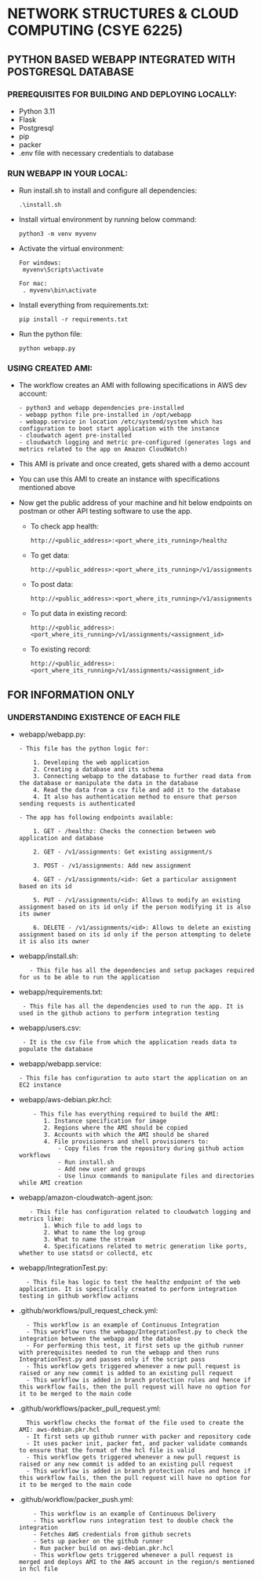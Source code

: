 # NETWORK STRUCTURES &amp; CLOUD COMPUTING (CSYE 6225)

## PYTHON BASED WEBAPP INTEGRATED WITH POSTGRESQL DATABASE

### PREREQUISITES FOR BUILDING AND DEPLOYING LOCALLY:
- Python 3.11
- Flask
- Postgresql
- pip
- packer
- .env file with necessary credentials to database

### RUN WEBAPP IN YOUR LOCAL:
- Run install.sh to install and configure all dependencies:
    
      .\install.sh

- Install virtual environment by running below command:
    
    
      python3 -m venv myvenv

- Activate the virtual environment:


      For windows:
       myvenv\Scripts\activate

      For mac:
       . myvenv\bin\activate

- Install everything from requirements.txt:
      
      pip install -r requirements.txt

- Run the python file:
      
      python webapp.py

### USING CREATED AMI:
- The workflow creates an AMI with following specifications in AWS dev account:
        
      - python3 and webapp dependencies pre-installed
      - webapp python file pre-installed in /opt/webapp
      - webapp.service in location /etc/systemd/system which has configuration to boot start application with the instance
      - cloudwatch agent pre-installed
      - cloudwatch logging and metric pre-configured (generates logs and metrics related to the app on Amazon CloudWatch)

- This AMI is private and once created, gets shared with a demo account
- You can use this AMI to create an instance with specifications mentioned above

- Now get the public address of your machine and hit below endpoints on postman or other API testing software to use the app.


   - To check app health:
   
         
         http://<public_address>:<port_where_its_running>/healthz

    - To get data:
    
    
          
          http://<public_address>:<port_where_its_running>/v1/assignments

    - To post data:



          http://<public_address>:<port_where_its_running>/v1/assignments
    
    - To put data in existing record:



          http://<public_address>:<port_where_its_running>/v1/assignments/<assignment_id>

    - To existing record:


          http://<public_address>:<port_where_its_running>/v1/assignments/<assignment_id>



## FOR INFORMATION ONLY


### UNDERSTANDING EXISTENCE OF EACH FILE
        
* webapp/webapp.py:
      


      - This file has the python logic for:
      
          1. Developing the web application
          2. Creating a database and its schema
          3. Connecting webapp to the database to further read data from the database or manipulate the data in the database
          4. Read the data from a csv file and add it to the database
          4. It also has authentication method to ensure that person sending requests is authenticated

      - The app has following endpoints available:

          1. GET - /healthz: Checks the connection between web application and database

          2. GET - /v1/assignments: Get existing assignment/s

          3. POST - /v1/assignments: Add new assignment

          4. GET - /v1/assignments/<id>: Get a particular assignment based on its id

          5. PUT - /v1/assignments/<id>: Allows to modify an existing assignment based on its id only if the person modifying it is also its owner

          6. DELETE - /v1/assignments/<id>: Allows to delete an existing assignment based on its id only if the person attempting to delete it is also its owner


* webapp/install.sh:



         - This file has all the dependencies and setup packages required for us to be able to run the application


* webapp/requirements.txt:



       - This file has all the dependencies used to run the app. It is used in the github actions to perform integration testing


* webapp/users.csv:


       - It is the csv file from which the application reads data to populate the database


* webapp/webapp.service:
   


      - This file has configuration to auto start the application on an EC2 instance

* webapp/aws-debian.pkr.hcl:
          
          - This file has everything required to build the AMI:
             1. Instance specification for image
             2. Regions where the AMI should be copied
             3. Accounts with which the AMI should be shared
             4. File provisioners and shell provisioners to:
                 - Copy files from the repository during github action workflows
                 - Run install.sh
                 - Add new user and groups
                 - Use linux commands to manipulate files and directories while AMI creation

* webapp/amazon-cloudwatch-agent.json:
      

         - This file has configuration related to cloudwatch logging and metrics like:
             1. Which file to add logs to
             2. What to name the log group
             3. What to name the stream
             4. Specifications related to metric generation like ports, whether to use statsd or collectd, etc

* webapp/IntegrationTest.py:
    

        - This file has logic to test the healthz endpoint of the web application. It is specifically created to perform integration testing in github workflow actions

* .github/workflows/pull_request_check.yml:


        - This workflow is an example of Continuous Integration
        - This workflow runs the webapp/IntegrationTest.py to check the integration between the webapp and the databse
        - For performing this test, it first sets up the github runner with prerequisites needed to run the webapp and then runs IntegrationTest.py and passes only if the script pass
        - This workflow gets triggered whenever a new pull request is raised or any new commit is added to an existing pull request
        - This workflow is added in branch protection rules and hence if this workflow fails, then the pull request will have no option for it to be merged to the main code

* .github/workflows/packer_pull_request.yml:


        This workflow checks the format of the file used to create the AMI: aws-debian.pkr.hcl
        - It first sets up github runner with packer and repository code
        - It uses packer init, packer fmt, and packer validate commands to ensure that the format of the hcl file is valid
        - This workflow gets triggered whenever a new pull request is raised or any new commit is added to an existing pull request
        - This workflow is added in branch protection rules and hence if this workflow fails, then the pull request will have no option for it to be merged to the main code

* .github/workflow/packer_push.yml:
          

          - This workflow is an example of Continuous Delivery
          - This workflow runs integration test to double check the integration
          - Fetches AWS credentials from github secrets
          - Sets up packer on the github runner
          - Run packer build on aws-debian.pkr.hcl 
          - This workflow gets triggered whenever a pull request is merged and deploys AMI to the AWS account in the region/s mentioned in hcl file
